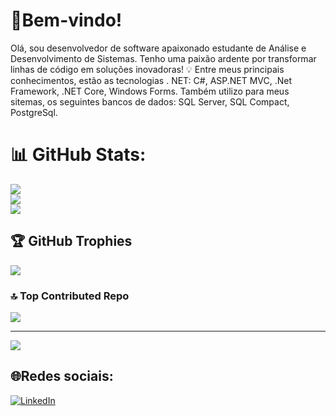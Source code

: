 # 💫Bem-vindo!
Olá, sou desenvolvedor de software apaixonado estudante de Análise e Desenvolvimento de Sistemas. Tenho uma paixão ardente por transformar linhas de código em soluções inovadoras! 💡 Entre meus principais conhecimentos, estão as tecnologias . NET: C#, ASP.NET MVC, .Net Framework, .NET Core, Windows Forms. Também utilizo para meus sitemas, os seguintes bancos de dados: SQL Server, SQL Compact, PostgreSql. 
# 📊 GitHub Stats:
![](https://github-readme-stats.vercel.app/api?username=EduRamoss3&theme=midnight-purple&hide_border=false&include_all_commits=true&count_private=true)<br/>
![](https://github-readme-streak-stats.herokuapp.com/?user=EduRamoss3&theme=midnight-purple&hide_border=false)<br/>
![](https://github-readme-stats.vercel.app/api/top-langs/?username=EduRamoss3&theme=midnight-purple&hide_border=false&include_all_commits=true&count_private=true&layout=compact)

## 🏆 GitHub Trophies
![](https://github-profile-trophy.vercel.app/?username=EduRamoss3&theme=defaultl&no-frame=false&no-bg=true&margin-w=4&color=black)

### 🔝 Top Contributed Repo
![](https://github-contributor-stats.vercel.app/api?username=EduRamoss3&limit=5&theme=dark&combine_all_yearly_contributions=true)

---
[![](https://visitcount.itsvg.in/api?id=EduRamoss3a&icon=6&color=6)](https://visitcount.itsvg.in)
## 🌐Redes sociais:
[![LinkedIn](https://img.shields.io/badge/LinkedIn-%230077B5.svg?logo=linkedin&logoColor=white)](https://linkedin.com/in/vinícius-yoda-silva/) 
<!-- Proudly created with GPRM ( https://gprm.itsvg.in ) -->
